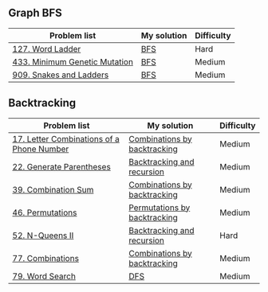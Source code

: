 ## Graph BFS
| Problem list | My solution | Difficulty |
| ------------ | ----------- | ---------- |
| [127. Word Ladder](https://leetcode.cn/problems/word-ladder/) | [BFS](./Solutions/127_Word_Ladder.md) | Hard| 
| [433. Minimum Genetic Mutation](https://leetcode.cn/problems/minimum-genetic-mutation/) | [BFS](./Solutions/433_Minimum_Genetic_Mutation.md) | Medium |
| [909. Snakes and Ladders](https://leetcode.cn/problems/snakes-and-ladders/) | [BFS](./Solutions/909_Snakes_and_Ladders.md) | Medium |

## Backtracking
| Problem list | My solution | Difficulty |
| ------------ | ----------- | ---------- |
| [17. Letter Combinations of a Phone Number](https://leetcode.cn/problems/letter-combinations-of-a-phone-number/) | [Combinations by backtracking](./Solutions/17_Letter_Combinations_of_a_Phone_Number.md) | Medium |
| [22. Generate Parentheses](https://leetcode.cn/problems/generate-parentheses/) | [Backtracking and recursion](./Solutions/22_Generate_Parentheses.md) | Medium |
| [39. Combination Sum](https://leetcode.cn/problems/combination-sum/) | [Combinations by backtracking](./Solutions/39_Combination_Sum.md) | Medium |
| [46. Permutations](https://leetcode.cn/problems/permutations/) | [Permutations by backtracking](./Solutions/46_Permutations.md) | Medium |
| [52. N-Queens II](https://leetcode.cn/problems/n-queens-ii/) | [Backtracking and recursion](./Solutions/52_N-Queens_II.md) | Hard |
| [77. Combinations](https://leetcode.cn/problems/combinations/) | [Combinations by backtracking](./Solutions/77_Combinations.md) | Medium |
| [79. Word Search](https://leetcode.cn/problems/word-search/) | [DFS](./Solutions/79_Word_Search.md) | Medium |